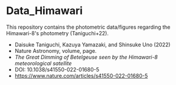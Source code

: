 # Data_Himawari
This repository contains the photometric data/figures regarding the Himawari-8's photometry (Taniguchi+22). 
- Daisuke Taniguchi, Kazuya Yamazaki, and Shinsuke Uno (2022)
- Nature Astronomy, volume, page.
- _The Great Dimming of Betelgeuse seen by the Himawari-8 meteorological satellite_
- DOI: 10.1038/s41550-022-01680-5
- https://www.nature.com/articles/s41550-022-01680-5
